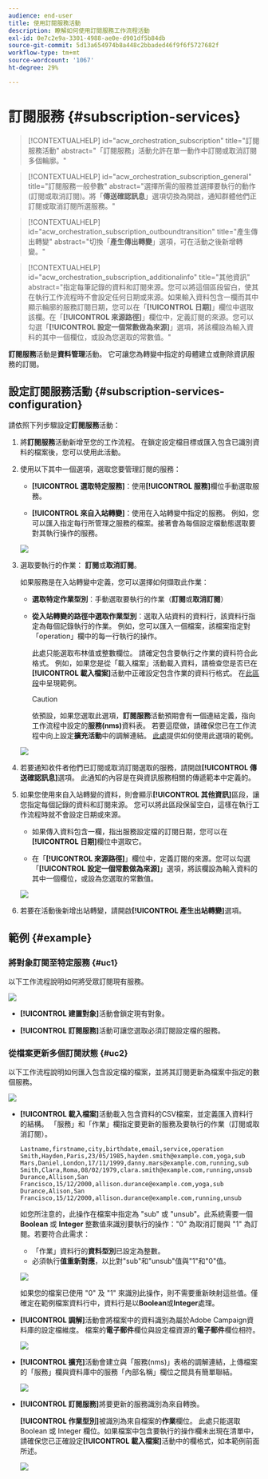 ```yaml
---
audience: end-user
title: 使用訂閱服務活動
description: 瞭解如何使用訂閱服務工作流程活動
exl-id: 0e7c2e9a-3301-4988-ae0e-d901df5b84db
source-git-commit: 5d13a654974b8a448c2bbaded46f9f6f5727682f
workflow-type: tm+mt
source-wordcount: '1067'
ht-degree: 29%

---
```


# 訂閱服務 {#subscription-services}

>[!CONTEXTUALHELP]
>id="acw_orchestration_subscription"
>title="訂閱服務活動"
>abstract="「訂閱服務」活動允許在單一動作中訂閱或取消訂閱多個輪廓。"

>[!CONTEXTUALHELP]
>id="acw_orchestration_subscription_general"
>title="訂閱服務一般參數"
>abstract="選擇所需的服務並選擇要執行的動作 (訂閱或取消訂閱)。將「**傳送確認訊息**」選項切換為開啟，通知群體他們正訂閱或取消訂閱所選服務。"

>[!CONTEXTUALHELP]
>id="acw_orchestration_subscription_outboundtransition"
>title="產生傳出轉變"
>abstract="切換「**產生傳出轉變**」選項，可在活動之後新增轉變。"

>[!CONTEXTUALHELP]
>id="acw_orchestration_subscription_additionalinfo"
>title="其他資訊"
>abstract="指定每筆記錄的資料和訂閱來源。您可以將這個區段留白，使其在執行工作流程時不會設定任何日期或來源。如果輸入資料包含一欄而其中顯示輪廓的服務訂閱日期，您可以在「**[!UICONTROL 日期]**」欄位中選取該欄。在「**[!UICONTROL 來源路徑]**」欄位中，定義訂閱的來源。您可以勾選「**[!UICONTROL 設定一個常數做為來源]**」選項，將該欄設為輸入資料的其中一個欄位，或設為您選取的常數值。"

**訂閱服務**&#x200B;活動是&#x200B;**資料管理**&#x200B;活動。 它可讓您為轉變中指定的母體建立或刪除資訊服務的訂閱。

## 設定訂閱服務活動 {#subscription-services-configuration}

請依照下列步驟設定&#x200B;**訂閱服務**&#x200B;活動：

1. 將&#x200B;**訂閱服務**&#x200B;活動新增至您的工作流程。 在鎖定設定檔目標或匯入包含已識別資料的檔案後，您可以使用此活動。

1. 使用以下其中一個選項，選取您要管理訂閱的服務：

   * **[!UICONTROL 選取特定服務]**：使用&#x200B;**[!UICONTROL 服務]**&#x200B;欄位手動選取服務。

   * **[!UICONTROL 來自入站轉變]**：使用在入站轉變中指定的服務。 例如，您可以匯入指定每行所管理之服務的檔案。接著會為每個設定檔動態選取要對其執行操作的服務。

   ![](../assets/workflow-subscription-service.png)

1. 選取要執行的作業： **訂閱**&#x200B;或&#x200B;**取消訂閱**。

   如果服務是在入站轉變中定義，您可以選擇如何擷取此作業：

   * **選取特定作業型別**：手動選取要執行的作業（**訂閱**&#x200B;或&#x200B;**取消訂閱**）

   * **從入站轉變的路徑中選取作業型別**：選取入站資料的資料行，該資料行指定為每個記錄執行的作業。 例如，您可以匯入一個檔案，該檔案指定對「operation」欄中的每一行執行的操作。

     此處只能選取布林值或整數欄位。 請確定包含要執行之作業的資料符合此格式。 例如，如果您是從「載入檔案」活動載入資料，請檢查您是否已在&#x200B;**[!UICONTROL 載入檔案]**&#x200B;活動中正確設定包含作業的資料行格式。 在[此區段](#uc2)中呈現範例。

     >[!CAUTION]
     >
     >依預設，如果您選取此選項，**訂閱服務**&#x200B;活動預期會有一個連結定義，指向工作流程中設定的&#x200B;**服務(nms)**&#x200B;資料表。 若要這麼做，請確保您已在工作流程中向上設定&#x200B;**擴充活動**&#x200B;中的調解連結。 [此處](#uc2)提供如何使用此選項的範例。

   ![](../assets/workflow-subscription-service-inbound.png)

1. 若要通知收件者他們已訂閱或取消訂閱選取的服務，請開啟&#x200B;**[!UICONTROL 傳送確認訊息]**&#x200B;選項。 此通知的內容是在與資訊服務相關的傳遞範本中定義的。

1. 如果您使用來自入站轉變的資料，則會顯示&#x200B;**[!UICONTROL 其他資訊]**&#x200B;區段，讓您指定每個記錄的資料和訂閱來源。 您可以將此區段保留空白，這樣在執行工作流程時就不會設定日期或來源。

   * 如果傳入資料包含一欄，指出服務設定檔的訂閱日期，您可以在&#x200B;**[!UICONTROL 日期]**&#x200B;欄位中選取它。

   * 在「**[!UICONTROL 來源路徑]**」欄位中，定義訂閱的來源。您可以勾選「**[!UICONTROL 設定一個常數做為來源]**」選項，將該欄設為輸入資料的其中一個欄位，或設為您選取的常數值。

   ![](../assets/workflow-subscription-service-additional.png)

1. 若要在活動後新增出站轉變，請開啟&#x200B;**[!UICONTROL 產生出站轉變]**&#x200B;選項。

## 範例 {#example}

### 將對象訂閱至特定服務 {#uc1}

以下工作流程說明如何將受眾訂閱現有服務。

![](../assets/workflow-subscription-service-uc1.png)

* **[!UICONTROL 建置對象]**&#x200B;活動會鎖定現有對象。

* **[!UICONTROL 訂閱服務]**&#x200B;活動可讓您選取必須訂閱設定檔的服務。

### 從檔案更新多個訂閱狀態 {#uc2}

以下工作流程說明如何匯入包含設定檔的檔案，並將其訂閱更新為檔案中指定的數個服務。

![](../assets/workflow-subscription-service-uc2.png)

* **[!UICONTROL 載入檔案]**&#x200B;活動載入包含資料的CSV檔案，並定義匯入資料行的結構。 「服務」和「作業」欄指定要更新的服務及要執行的作業（訂閱或取消訂閱）。

  ```
  Lastname,firstname,city,birthdate,email,service,operation
  Smith,Hayden,Paris,23/05/1985,hayden.smith@example.com,yoga,sub
  Mars,Daniel,London,17/11/1999,danny.mars@example.com,running,sub
  Smith,Clara,Roma,08/02/1979,clara.smith@example.com,running,unsub
  Durance,Allison,San Francisco,15/12/2000,allison.durance@example.com,yoga,sub
  Durance,Alison,San Francisco,15/12/2000,allison.durance@example.com,running,unsub
  ```

  如您所注意的，此操作在檔案中指定為 &quot;sub&quot; 或 &quot;unsub&quot;。此系統需要一個 **Boolean** 或 **Integer** 整數值來識別要執行的操作：&quot;0&quot; 為取消訂閱與 &quot;1&quot; 為訂閱。若要符合此需求：
   * 「作業」資料行的&#x200B;**資料型別**&#x200B;已設定為整數。
   * 必須執行&#x200B;**值重新對應**，以比對&quot;sub&quot;和&quot;unsub&quot;值與&quot;1&quot;和&quot;0&quot;值。

  ![](../assets/workflow-subscription-service-uc2-mapping.png)

  如果您的檔案已使用 &quot;0&quot; 及 &quot;1&quot; 來識別此操作，則不需要重新映射這些值。僅確定在範例檔案資料行中，資料行是以&#x200B;**Boolean**&#x200B;或&#x200B;**Integer**&#x200B;處理。

* **[!UICONTROL 調解]**&#x200B;活動會將檔案中的資料識別為屬於Adobe Campaign資料庫的設定檔維度。 檔案的&#x200B;**電子郵件**&#x200B;欄位與設定檔資源的&#x200B;**電子郵件**&#x200B;欄位相符。

  ![](../assets/workflow-subscription-service-uc2-reconciliation.png)

* **[!UICONTROL 擴充]**&#x200B;活動會建立與「服務(nms)」表格的調解連結，上傳檔案的「服務」欄與資料庫中的服務「內部名稱」欄位之間具有簡單聯結。

  ![](../assets/workflow-subscription-service-uc2-enrichment.png)

* **[!UICONTROL 訂閱服務]**&#x200B;將要更新的服務識別為來自轉換。

  **[!UICONTROL 作業型別]**&#x200B;被識別為來自檔案的&#x200B;**作業**&#x200B;欄位。 此處只能選取 Boolean 或 Integer 欄位。如果檔案中包含要執行的操作欄未出現在清單中，請確保您已正確設定&#x200B;**[!UICONTROL 載入檔案]**&#x200B;活動中的欄格式，如本範例前面所述。

  ![](../assets/workflow-subscription-service-uc2-subscription.png)
